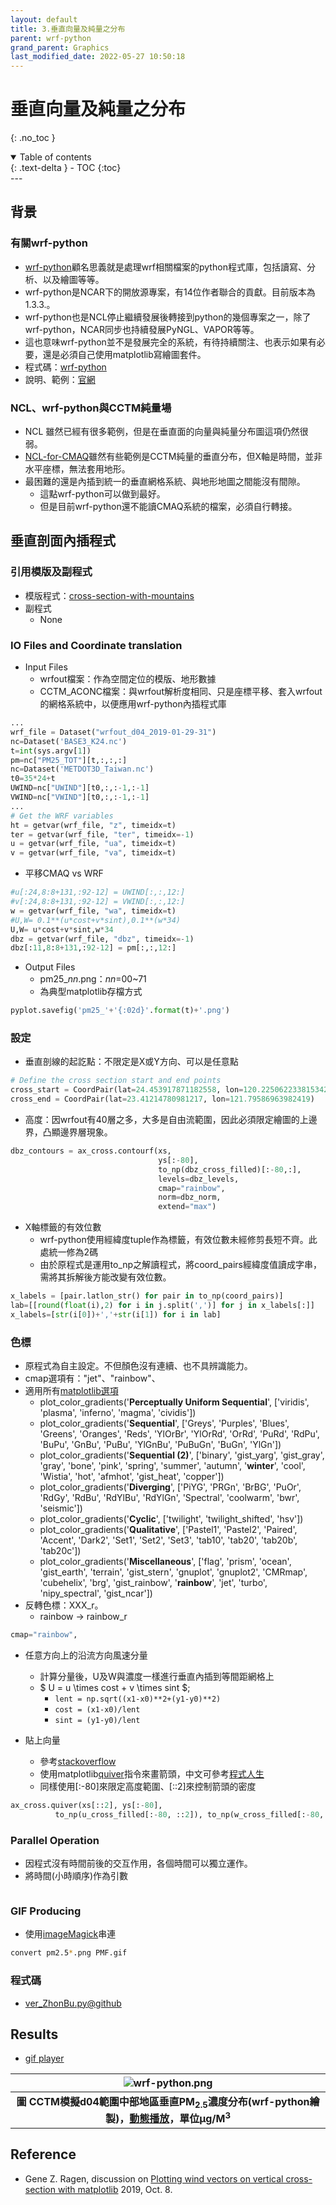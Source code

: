 ```yaml
---
layout: default
title: 3.垂直向量及純量之分布
parent: wrf-python
grand_parent: Graphics
last_modified_date: 2022-05-27 10:50:18
---
```


# 垂直向量及純量之分布
{: .no_toc }

<details open markdown="block">
  <summary>
    Table of contents
  </summary>
  {: .text-delta }
- TOC
{:toc}
</details>
---

## 背景
### 有關wrf-python
- [wrf-python](https://github.com/NCAR/wrf-python)顧名思義就是處理wrf相關檔案的python程式庫，包括讀寫、分析、以及繪圖等等。
- wrf-python是NCAR下的開放源專案，有14位作者聯合的貢獻。目前版本為1.3.3.。
- wrf-python也是NCL停止繼續發展後轉接到python的幾個專案之一，除了wrf-python，NCAR同步也持續發展PyNGL、VAPOR等等。
- 這也意味wrf-python並不是發展完全的系統，有待持續關注、也表示如果有必要，還是必須自己使用matplotlib寫繪圖套件。
- 程式碼：[wrf-python](https://github.com/NCAR/wrf-python)
- 說明、範例：[官網](https://wrf-python.readthedocs.io/en/latest/contrib.html)
### NCL、wrf-python與CCTM純量場
- NCL 雖然已經有很多範例，但是在垂直面的向量與純量分布圖這項仍然很弱。
- [NCL-for-CMAQ](https://github.com/sunsanxia/NCL-for-CMAQ)雖然有些範例是CCTM純量的垂直分布，但X軸是時間，並非水平座標，無法套用地形。
- 最困難的還是內插到統一的垂直網格系統、與地形地圖之間能沒有間隙。
  - 這點wrf-python可以做到最好。
  - 但是目前wrf-python還不能讀CMAQ系統的檔案，必須自行轉接。

## 垂直剖面內插程式
### 引用模版及副程式
- 模版程式：[cross-section-with-mountains](https://wrf-python.readthedocs.io/en/latest/plot.html#cross-section-with-mountains)
- 副程式
  - None
### IO Files and Coordinate translation
- Input Files
  - wrfout檔案：作為空間定位的模版、地形數據
  - CCTM_ACONC檔案：與wrfout解析度相同、只是座標平移、套入wrfout的網格系統中，以便應用wrf-python內插程式庫

```python
...
wrf_file = Dataset("wrfout_d04_2019-01-29-31")
nc=Dataset('BASE3_K24.nc')
t=int(sys.argv[1])
pm=nc["PM25_TOT"][t,:,:,:]
nc=Dataset('METDOT3D_Taiwan.nc')
t0=35*24+t
UWIND=nc["UWIND"][t0,:,:-1,:-1]
VWIND=nc["VWIND"][t0,:,:-1,:-1]
...
# Get the WRF variables
ht = getvar(wrf_file, "z", timeidx=t)
ter = getvar(wrf_file, "ter", timeidx=-1)
u = getvar(wrf_file, "ua", timeidx=t)
v = getvar(wrf_file, "va", timeidx=t)
```
- 平移CMAQ vs WRF

```python
#u[:24,8:8+131,:92-12] = UWIND[:,:,12:]
#v[:24,8:8+131,:92-12] = VWIND[:,:,12:]
w = getvar(wrf_file, "wa", timeidx=t)
#U,W= 0.1**(u*cost+v*sint),0.1**(w*34)
U,W= u*cost+v*sint,w*34
dbz = getvar(wrf_file, "dbz", timeidx=-1)
dbz[:11,8:8+131,:92-12] = pm[:,:,12:]
```
- Output Files
  - pm25_*nn*.png：*nn*=00~71
  - 為典型matplotlib存檔方式

```python
pyplot.savefig('pm25_'+'{:02d}'.format(t)+'.png')
```
### 設定
- 垂直剖線的起訖點：不限定是X或Y方向、可以是任意點
```python
# Define the cross section start and end points
cross_start = CoordPair(lat=24.453917871182558, lon=120.225062233815342,)
cross_end = CoordPair(lat=23.41214780981217, lon=121.79586963982419)
```

- 高度：因wrfout有40層之多，大多是自由流範圍，因此必須限定繪圖的上邊界，凸顯邊界層現象。

```python
dbz_contours = ax_cross.contourf(xs,
                                 ys[:-80],
                                 to_np(dbz_cross_filled)[:-80,:],
                                 levels=dbz_levels,
                                 cmap="rainbow",
                                 norm=dbz_norm,
                                 extend="max")
```
- X軸標籤的有效位數
  - wrf-python使用經緯度tuple作為標籤，有效位數未經修剪長短不齊。此處統一修為2碼
  - 由於原程式是運用to_np之解讀程式，將coord_pairs經緯度值讀成字串，需將其拆解後方能改變有效位數。

```python
x_labels = [pair.latlon_str() for pair in to_np(coord_pairs)]
lab=[[round(float(i),2) for i in j.split(',')] for j in x_labels[:]]
x_labels=[str(i[0])+','+str(i[1]) for i in lab]
```
### 色標
- 原程式為自主設定。不但顏色沒有連續、也不具辨識能力。
- cmap選項有："jet"、"rainbow"、
- 適用所有[matplotlib選項](https://matplotlib.org/stable/tutorials/colors/colormaps.html)
  - plot_color_gradients('**Perceptually Uniform Sequential**',
                    ['viridis', 'plasma', 'inferno', 'magma', 'cividis'])
  - plot_color_gradients('**Sequential**',
                    ['Greys', 'Purples', 'Blues', 'Greens', 'Oranges', 'Reds',
                    'YlOrBr', 'YlOrRd', 'OrRd', 'PuRd', 'RdPu', 'BuPu',
                    'GnBu', 'PuBu', 'YlGnBu', 'PuBuGn', 'BuGn', 'YlGn'])
  - plot_color_gradients('**Sequential (2)**',
                    ['binary', 'gist_yarg', 'gist_gray', 'gray', 'bone',
                    'pink', 'spring', 'summer', 'autumn', '**winter**', 'cool',
                    'Wistia', 'hot', 'afmhot', 'gist_heat', 'copper'])                      
  - plot_color_gradients('**Diverging**',
                    ['PiYG', 'PRGn', 'BrBG', 'PuOr', 'RdGy', 'RdBu', 'RdYlBu',
                    'RdYlGn', 'Spectral', 'coolwarm', 'bwr', 'seismic'])
  - plot_color_gradients('**Cyclic**', ['twilight', 'twilight_shifted', 'hsv'])
  - plot_color_gradients('**Qualitative**',
                    ['Pastel1', 'Pastel2', 'Paired', 'Accent', 'Dark2',
                    'Set1', 'Set2', 'Set3', 'tab10', 'tab20', 'tab20b',
                    'tab20c'])  
  - plot_color_gradients('**Miscellaneous**',
                     ['flag', 'prism', 'ocean', 'gist_earth', 'terrain',
                      'gist_stern', 'gnuplot', 'gnuplot2', 'CMRmap',
                      'cubehelix', 'brg', 'gist_rainbow', '**rainbow**', 'jet',
                      'turbo', 'nipy_spectral', 'gist_ncar'])
- 反轉色標：XXX_r。
  - rainbow -> rainbow_r

```python
cmap="rainbow",
```
- 任意方向上的沿流方向風速分量
  - 計算分量後，U及W與濃度一樣進行垂直內插到等間距網格上
  - $ U =  u \times cost + v \times sint $;
    - `lent = np.sqrt((x1-x0)**2+(y1-y0)**2)`
    - `cost = (x1-x0)/lent`
    - `sint = (y1-y0)/lent`
    
- 貼上向量
  - 參考[stackoverflow](https://stackoverflow.com/questions/42117049/plotting-wind-vectors-on-vertical-cross-section-with-matplotlib)
  - 使用matplotlib[quiver](https://matplotlib.org/3.5.0/api/_as_gen/matplotlib.pyplot.quiver.html)指令來畫箭頭，中文可參考[程式人生](https://www.796t.com/content/1546226540.html)
  - 同樣使用[:-80]來限定高度範圍、[::2]來控制箭頭的密度

```python
ax_cross.quiver(xs[::2], ys[:-80],
          to_np(u_cross_filled[:-80, ::2]), to_np(w_cross_filled[:-80, ::2]))
```

### Parallel Operation
- 因程式沒有時間前後的交互作用，各個時間可以獨立運作。
- 將時間(小時順序)作為引數

```bash

```
### GIF Producing
- 使用[imageMagick](https://imagemagick.org/script/convert.php)串連

```bash
convert pm2.5*.png PMF.gif
```

### 程式碼
- [ver_ZhonBu.py@github](https://github.com/sinotec2/Focus-on-Air-Quality/blob/main/GridModels/TWNEPA_RecommCMAQ/emis_sens/ver_ZhonBu.py)

## Results
- [gif player](https://sinotec2.github.io/PM2.5CrossSect/)

| ![wrf-python.png](https://github.com/sinotec2/Focus-on-Air-Quality/raw/main/assets/images/wrf-python.png) |
|:--:|
| <b>圖 CCTM模擬d04範圍中部地區垂直PM<sub>2.5</sub>濃度分布(wrf-python繪製)，[動態播放](https://sinotec2.github.io/PM2.5CrossSect/)，單位&mu;g/M<sup>3</sup> </b>|  


## Reference
- Gene Z. Ragen, discussion on [Plotting wind vectors on vertical cross-section with matplotlib](https://stackoverflow.com/questions/42117049/plotting-wind-vectors-on-vertical-cross-section-with-matplotlib) 2019, Oct. 8.